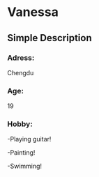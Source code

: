 # Vanessa

## Simple Description
### Adress: 
Chengdu
### Age:
19
### Hobby:
-Playing guitar!

-Painting!

-Swimming!

